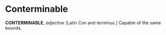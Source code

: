 # Conterminable

**CONTERMINABLE**, _adjective_ \[Latin Con and terminus.\] Capable of the same bounds.